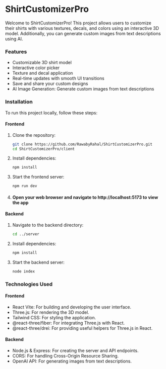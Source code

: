 # ShirtCustomizerPro

Welcome to ShirtCustomizerPro! This project allows users to customize their shirts with various textures, decals, and colors using an interactive 3D model. Additionally, you can generate custom images from text descriptions using AI.

### Features
- Customizable 3D shirt model
- Interactive color picker
- Texture and decal application
- Real-time updates with smooth UI transitions
- Save and share your custom designs
- AI Image Generation: Generate custom images from text descriptions

### Installation
To run this project locally, follow these steps:

#### Frontend
1. Clone the repository:
   ```sh
   git clone https://github.com/RawabyRahal/ShirtCustomizerPro.git
   cd ShirtCustomizerPro/client

3. Install dependencies:
   ```sh
   npm install
3. Start the frontend server:
   ```sh
   npm run dev
4. #### Open your web browser and navigate to http://localhost:5173 to view the app

#### Backend
1. Navigate to the backend directory:
   ```sh
   cd ../server

2. Install dependencies:
   ```sh
   npm install
3. Start the backend server:
   ```sh
   node index
   

### Technologies Used

#### Frontend
- React Vite: For building and developing the user interface.
- Three.js: For rendering the 3D model.
- Tailwind CSS: For styling the application.
- @react-three/fiber: For integrating Three.js with React.
- @react-three/drei: For providing useful helpers for Three.js in React.

#### Backend
- Node.js & Express: For creating the server and API endpoints.
- CORS: For handling Cross-Origin Resource Sharing.
- OpenAI API: For generating images from text descriptions.

